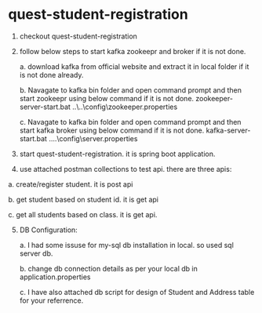 # quest-student-registration
1. checkout quest-student-registration

2. follow below steps to start kafka zookeepr and broker if it is not done.

    a. download kafka from official website and extract it in local folder if it is not done already.
  
    b. Navagate to kafka bin folder and open command prompt and then start zookeepr using below command if it is not done.
      zookeeper-server-start.bat ..\\..\config\zookeeper.properties
 
    c. Navagate to kafka bin folder and open command prompt and then start kafka broker using below command if it is not done.
      kafka-server-start.bat ..\..\config\server.properties
 
3. start quest-student-registration. it is spring boot application. 

4. use attached postman collections to test api. there are three apis:

  a. create/register student. it is post api
    
  b. get student based on student id. it is get api
  
  c. get all students based on class. it is get api.
  
 
5. DB Configuration:

    a. I had some issuse for my-sql db installation in local. so used sql server db.
    
    b. change db connection details as per your local db in application.properties
    
    c. I have also attached db script for design of Student and Address table for your referrence. 
  

